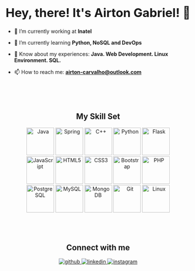 ### <div align="center"><h1>Hey, there! It's Airton Gabriel! 👋</h1></div>  
  

- 🔭 I’m currently working at **Inatel**  
  

- 🌱 I’m currently learning **Python, NoSQL and DevOps**  
  

- 📜 Know about my experiences: **Java. Web Development. Linux Environment. SQL.**  
  

- 📫 How to reach me: **airton-carvalho@outlook.com**  
  
<!---
<br/>  
<br/>  
<br/>  

<div align="center"><h2>Github Stats</h2></div>
<div align="center">
<img height="180em" src="https://github-readme-stats.vercel.app/api/top-langs/?username=airtong&layout=compact&langs_count=7&theme=dracula"/>
<img height="180em" src="https://github-readme-stats.vercel.app/api?username=airtong&show_icons=true&theme=dracula&include_all_commits=true&count_private=true"/>
</div> 
-->

<br/>  
<br/>  
<br/> 

<div align="center"><h2>My Skill Set</h2></div>
<div>
  <div align="center">
    <a href="https://www.java.com/" target="_blank"><img src="https://profilinator.rishav.dev/skills-assets/java-original-wordmark.svg" alt="Java" height="75" /></a>   
    <a href="https://docs.spring.io/spring-framework/docs/3.0.x/reference/expressions.html#:~:text=The%20Spring%20Expression%20Language%20(SpEL,and%20basic%20string%20templating%20functionality." target="_blank"><img src="https://profilinator.rishav.dev/skills-assets/springio-icon.svg" alt="Spring" height="75" /></a>   
    <a href="https://www.cplusplus.com/" target="_blank"><img src="https://profilinator.rishav.dev/skills-assets/cplusplus-original.svg" alt="C++" height="75" /></a>  
    <a href="https://www.python.org/" target="_blank"><img src="https://profilinator.rishav.dev/skills-assets/python-original.svg" alt="Python" height="75" /></a>   
    <a href="https://flask.palletsprojects.com/" target="_blank"><img src="https://profilinator.rishav.dev/skills-assets/flask.png" alt="Flask" height="75" /></a>
  </div>

  <div align="center">
    <a href="https://www.javascript.com/" target="_blank"><img src="https://profilinator.rishav.dev/skills-assets/javascript-original.svg" alt="JavaScript" height="75" /></a>   
    <a href="https://en.wikipedia.org/wiki/HTML5" target="_blank"><img src="https://profilinator.rishav.dev/skills-assets/html5-original-wordmark.svg" alt="HTML5" height="75" /></a>   
    <a href="https://www.w3schools.com/css/" target="_blank"><img src="https://profilinator.rishav.dev/skills-assets/css3-original-wordmark.svg" alt="CSS3" height="75" /></a> 
    <a href="https://getbootstrap.com/docs/3.4/javascript/" target="_blank"><img src="https://profilinator.rishav.dev/skills-assets/bootstrap-plain.svg" alt="Bootstrap" height="75" /></a>   
    <a href="https://www.php.net/" target="_blank"><img src="https://profilinator.rishav.dev/skills-assets/php-original.svg" alt="PHP" height="75" /></a>
  </div>

  <div align="center">
    <a href="https://www.postgresql.org/" target="_blank"><img src="https://profilinator.rishav.dev/skills-assets/postgresql-original-wordmark.svg" alt="PostgreSQL" height="75" /></a>   
    <a href="https://www.mysql.com/" target="_blank"><img src="https://profilinator.rishav.dev/skills-assets/mysql-original-wordmark.svg" alt="MySQL" height="75" /></a>   
    <a href="https://www.mongodb.com/" target="_blank"><img src="https://profilinator.rishav.dev/skills-assets/mongodb-original-wordmark.svg" alt="MongoDB" height="75" /></a> 
    <a href="https://github.com/" target="_blank"><img src="https://profilinator.rishav.dev/skills-assets/git-scm-icon.svg" alt="Git" height="75" /></a> 
    <a href="https://www.linux.org/" target="_blank"><img src="https://profilinator.rishav.dev/skills-assets/linux-original.svg" alt="Linux" height="75" /></a>
  </div>

</div>

<br/>  
<br/>  
<br/>  


<div align="center"><h2>Connect with me</h2></div>
<div align="center">
<a href="https://github.com/airtong" target="_blank">
<img src=https://img.shields.io/badge/github-%2324292e.svg?&style=for-the-badge&logo=github&logoColor=white alt=github style="margin-bottom: 5px;" />
</a>
<a href="https://linkedin.com/in/airton-gabriel" target="_blank">
<img src=https://img.shields.io/badge/linkedin-%231E77B5.svg?&style=for-the-badge&logo=linkedin&logoColor=white alt=linkedin style="margin-bottom: 5px;" />
</a>
<a href="https://instagram.com/agabrielc" target="_blank">
<img src=https://img.shields.io/badge/instagram-%23000000.svg?&style=for-the-badge&logo=instagram&logoColor=white alt=instagram style="margin-bottom: 5px;" />
</a>  
</div>  
